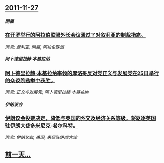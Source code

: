 ## [2011-11-27](/news/2011/11/27/index.md)

##### 開羅
### [ 在开罗举行的阿拉伯联盟外长会议通过了对叙利亚的制裁措施。](/news/2011/11/27/在开罗举行的阿拉伯联盟外长会议通过了对叙利亚的制裁措施.md)
_消息: 叙利亚, 開羅, 阿拉伯联盟_

##### 阿卜德里拉赫·本基拉纳
### [阿卜德里拉赫·本基拉纳率领的摩洛哥反对党正义与发展党在25日举行的众议院选举中获胜。](/news/2011/11/27/阿卜德里拉赫-本基拉纳率领的摩洛哥反对党正义与发展党在25日举行的众议院选举中获胜.md)
_消息: 正义与发展党, 阿卜德里拉赫·本基拉纳_

##### 伊朗议会
### [ 伊朗议会投票决定，降低与英国的外交及经济关系等级，将驱逐英国驻伊朗大使多米尼克-希尔科特。](/news/2011/11/27/伊朗议会投票决定-降低与英国的外交及经济关系等级-将驱逐英国驻伊朗大使多米尼克-希尔科特.md)
_消息: 伊朗议会, 英国, 英国驻伊朗大使_

## [前一天...](/news/2011/11/26/index.md)

